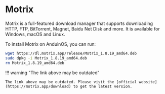 # Motrix

Motrix is a full-featured download manager that supports downloading HTTP, FTP, BitTorrent, Magnet, Baidu Net Disk and more. It is available for Windows, macOS and Linux.

To install Motrix on AnduinOS, you can run:

<!-- The link needs to be updated regularly. -->

```bash
wget https://dl.motrix.app/release/Motrix_1.8.19_amd64.deb
sudo dpkg -i Motrix_1.8.19_amd64.deb
rm Motrix_1.8.19_amd64.deb
```

!!! warning "The link above may be outdated"

    The link above may be outdated. Please visit the [official website](https://motrix.app/download) to get the latest version.
